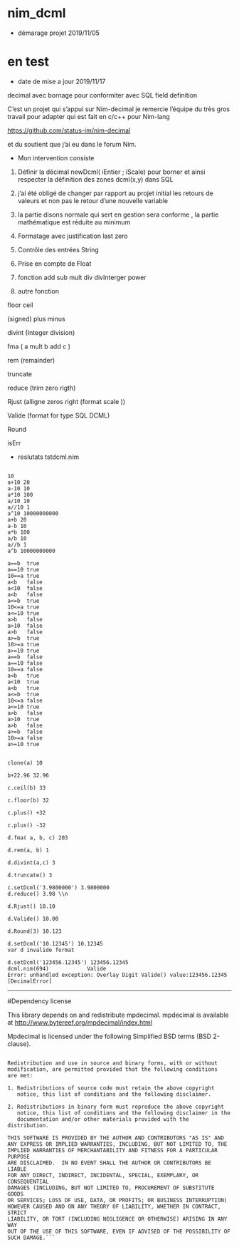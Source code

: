 # nim_dcml

- démarage projet 2019/11/05
# en test 

- date de mise a jour 2019/11/17 


decimal avec bornage pour conformiter avec SQL field definition

C’est un projet qui s’appui sur Nim-decimal
je remercie l’équipe du très gros travail pour adapter qui est fait en c/c++ pour Nim-lang

https://github.com/status-im/nim-decimal

et du soutient que j’ai eu dans le forum Nim.

- Mon intervention consiste 

1. Définir la décimal newDcml( iEntier ; iScale) pour borner et ainsi respecter la définition des zones dcml(x,y) dans SQL 

2. j’ai été obligé de changer par rapport au projet initial les retours de valeurs et non pas le retour d’une nouvelle variable

3. la partie disons normale qui sert en gestion sera conforme , la partie mathématique est réduite au minimum

4. Formatage avec justification last zero

5. Contrôle des entrées String

6. Prise en compte de Float

7. fonction
  add  sub  mult  div  divInterger  power
8. autre fonction

  floor ceil  
  
  (signed) plus minus
  
  divint (Integer division)
  
  fma ( a mult b  add c )
  
  rem (remainder)
  
  truncate
  
  reduce  (trim zero rigth)

  Rjust  (alligne zeros right (format scale ))
  
  Valide (format for type SQL DCML)
  
  Round
  
  isErr



- reslutats tstdcml.nim

 ```..TEST.. 
 
10
a+10 20
a-10 10
a*10 100
a/10 10
a//10 1
a^10 10000000000
a+b 20
a-b 10
a*b 100
a/b 10
a//b 1
a^b 10000000000

 a==b  true
 a==10 true
 10==a true
 a<b   false
 a<10  false
 a<b   false
 a<=b  true
 10<=a true
 a<=10 true
 a>b   false
 a>10  false
 a>b   false
 a>=b  true
 10>=a true
 a>=10 true
 a==b  false
 a==10 false
 10==a false
 a<b   true
 a<10  true
 a<b   true
 a<=b  true
 10<=a false
 a<=10 true
 a>b   false
 a>10  true
 a>b   false
 a>=b  false
 10>=a false
 a>=10 true


 clone(a) 10

 b+22.96 32.96

 c.ceil(b) 33

 c.floor(b) 32

 c.plus() +32

 c.plus() -32

 d.fma( a, b, c) 203

 d.rem(a, b) 1

 d.divint(a,c) 3

 d.truncate() 3

c.setDcml('3.9800000') 3.9800000
 d.reduce() 3.98 \\n

 d.Rjust() 10.10

 d.Valide() 10.00

 d.Round(3) 10.123

d.setDcml('10.12345') 10.12345
var d invalide format 

d.setDcml('123456.12345') 123456.12345
dcml.nim(694)            Valide
Error: unhandled exception: Overlay Digit Valide() value:123456.12345  [DecimalError]

```
  
  
 ________________________________________________________________________________________________________________________
 
#Dependency license

This library depends on and redistribute mpdecimal. mpdecimal is available at http://www.bytereef.org/mpdecimal/index.html

Mpdecimal is licensed under the following Simplified BSD terms (BSD 2-clause).

```Copyright (c) 2008-2016 Stefan Krah. All rights reserved.

Redistribution and use in source and binary forms, with or without
modification, are permitted provided that the following conditions
are met:

1. Redistributions of source code must retain the above copyright
   notice, this list of conditions and the following disclaimer.

2. Redistributions in binary form must reproduce the above copyright
   notice, this list of conditions and the following disclaimer in the
   documentation and/or other materials provided with the distribution.

THIS SOFTWARE IS PROVIDED BY THE AUTHOR AND CONTRIBUTORS "AS IS" AND
ANY EXPRESS OR IMPLIED WARRANTIES, INCLUDING, BUT NOT LIMITED TO, THE
IMPLIED WARRANTIES OF MERCHANTABILITY AND FITNESS FOR A PARTICULAR PURPOSE
ARE DISCLAIMED.  IN NO EVENT SHALL THE AUTHOR OR CONTRIBUTORS BE LIABLE
FOR ANY DIRECT, INDIRECT, INCIDENTAL, SPECIAL, EXEMPLARY, OR CONSEQUENTIAL
DAMAGES (INCLUDING, BUT NOT LIMITED TO, PROCUREMENT OF SUBSTITUTE GOODS
OR SERVICES; LOSS OF USE, DATA, OR PROFITS; OR BUSINESS INTERRUPTION)
HOWEVER CAUSED AND ON ANY THEORY OF LIABILITY, WHETHER IN CONTRACT, STRICT
LIABILITY, OR TORT (INCLUDING NEGLIGENCE OR OTHERWISE) ARISING IN ANY WAY
OUT OF THE USE OF THIS SOFTWARE, EVEN IF ADVISED OF THE POSSIBILITY OF
SUCH DAMAGE.```
